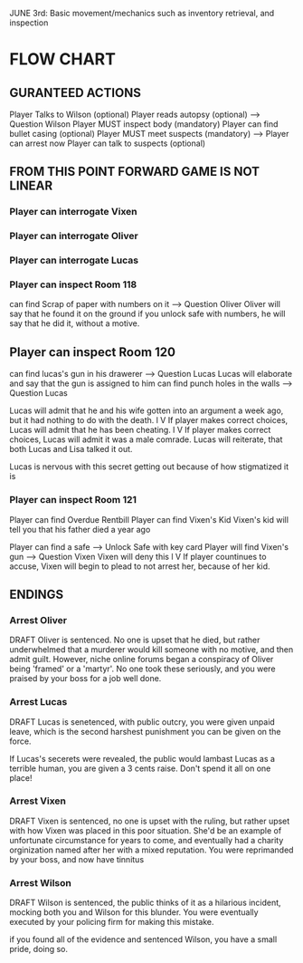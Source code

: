 JUNE 3rd:
Basic movement/mechanics such as inventory retrieval, and inspection





# FLOW CHART
## GURANTEED ACTIONS
Player Talks to Wilson (optional)
Player reads autopsy (optional) --> Question Wilson
Player MUST inspect body (mandatory)
Player can find bullet casing (optional)
Player MUST meet suspects (mandatory) --> Player can arrest now
Player can talk to suspects (optional)

## FROM THIS POINT FORWARD GAME IS NOT LINEAR

### Player can interrogate Vixen


### Player can interrogate Oliver


### Player can interrogate Lucas



### Player can inspect Room 118 
 can find Scrap of paper with numbers on it --> Question Oliver
 Oliver will say that he found it on the ground
 if you unlock safe with numbers, he will say that he did it, without a motive.

## Player can inspect Room 120
can find lucas's gun in his drawerer --> Question Lucas
Lucas will elaborate and say that the gun is assigned to him
can find punch holes in the walls --> Question Lucas

Lucas will admit that he and his wife gotten into an argument a week ago, but it had nothing to do with the death.
l
V
If player makes correct choices, Lucas will admit that he has been cheating.
l
V
If player makes correct choices, Lucas will admit it was a male comrade. Lucas will reiterate, that both Lucas and Lisa talked it out.

Lucas is nervous with this secret getting out because of how stigmatized it is

### Player can inspect Room 121
Player can find Overdue Rentbill
Player can find Vixen's Kid
Vixen's kid will tell you that his father died a year ago

Player can find a safe --> Unlock Safe with key card
Player will find Vixen's gun --> Question Vixen
Vixen will deny this
l
V
If player countinues to accuse, Vixen will begin to plead to not arrest her, because of her kid.

## ENDINGS

### Arrest Oliver
DRAFT
Oliver is sentenced. No one is upset that he died, but rather underwhelmed that a murderer would kill someone with no motive, and then admit guilt. However, niche online forums began a conspiracy of Oliver being 'framed' or a 'martyr'. No one took these seriously, and you were praised by your boss for a job well done.

### Arrest Lucas
DRAFT
Lucas is senetenced, with public outcry, you were given unpaid leave, which is the second harshest punishment you can be given on the force.

If Lucas's secerets were revealed, the public would lambast Lucas as a terrible human, you are given a 3 cents raise. Don't spend it all on one place!

### Arrest Vixen
DRAFT
Vixen is sentenced, no one is upset with the ruling, but rather upset with how Vixen was placed in this poor situation. She'd be an example of unfortunate circumstance for years to come, and eventually had a charity orginization named after her with a mixed reputation. You were reprimanded by your boss, and now have tinnitus 

### Arrest Wilson
DRAFT
Wilson is sentenced, the public thinks of it as a hilarious incident, mocking both you and Wilson for this blunder. You were eventually executed by your policing firm for making this mistake.

if you found all of the evidence and sentenced Wilson, you have a small pride, doing so.







